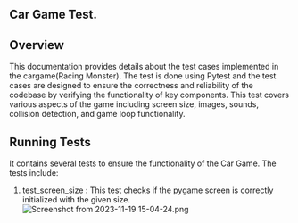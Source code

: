 ## Car Game Test.

## Overview
This documentation provides details about the test cases implemented in the cargame(Racing Monster). The test is done using Pytest and the test cases are designed to ensure the correctness and reliability of the codebase by verifying the functionality of key components. This test covers various aspects of the game including screen size, images, sounds, collision detection, and game loop functionality.

## Running Tests
It contains several tests to ensure the functionality of the Car Game. The tests include:
1. test_screen_size : This test checks if the pygame screen is correctly initialized with the given size.
![Screenshot from 2023-11-19 15-04-24.png](https://github.com/home/balutheg.o.a.t/Pictures/Screenshots)
